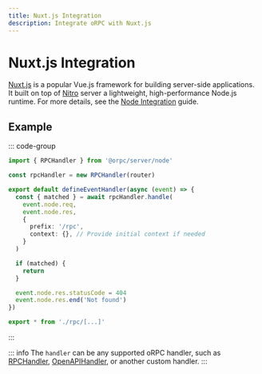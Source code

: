 ```yaml
---
title: Nuxt.js Integration
description: Integrate oRPC with Nuxt.js
---
```


# Nuxt.js Integration

[Nuxt.js](https://nuxtjs.org/) is a popular Vue.js framework for building server-side applications. It built on top of [Nitro](https://nitro.dev/) server a lightweight, high-performance Node.js runtime. For more details, see the [Node Integration](/docs/integrations/node) guide.

## Example

::: code-group

```ts [server/routes/rpc/[...].ts]
import { RPCHandler } from '@orpc/server/node'

const rpcHandler = new RPCHandler(router)

export default defineEventHandler(async (event) => {
  const { matched } = await rpcHandler.handle(
    event.node.req,
    event.node.res,
    {
      prefix: '/rpc',
      context: {}, // Provide initial context if needed
    }
  )

  if (matched) {
    return
  }

  event.node.res.statusCode = 404
  event.node.res.end('Not found')
})
```

```ts [server/routes/rpc.ts]
export * from './rpc/[...]'
```

:::

::: info
The `handler` can be any supported oRPC handler, such as [RPCHandler](/docs/rpc-handler), [OpenAPIHandler](/docs/openapi/openapi-handler), or another custom handler.
:::
